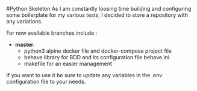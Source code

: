 #Python Skeleton
As I am constantly loosing time building and configuring some boilerplate for my
 various tests, I decided to store a repository with any variations.
 
For now available branches include :

- <b>master</b>: 
  - python3 alpine docker file and docker-compose project file
  - behave library for BDD and its configuration file behave.ini
  - makefile for an easier management
  
If you want to use it be sure to update any variables in the .env configuration
 file to your needs.
